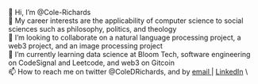 👋 Hi, I’m @Cole-Richards \
👀 My career interests are the applicability of computer science to social sciences such as philosophy, politics, and theology \
💞 I’m looking to collaborate on a natural language processing project, a web3 project, and an image processing project \
🌱 I’m currently learning data science at Bloom Tech, software engineering on CodeSignal and Leetcode, and web3 on Gitcoin \
📫 How to reach me on twitter @ColeDRichards, and by <a href=”richards.coled@gmail.com”> email </a> | <a href="https://www.linkedin.com/in/colerichards1029/">LinkedIn</a> \

<!---
Cole-Richards/Cole-Richards is a ✨ special ✨ repository because its `README.md` (this file) appears on your GitHub profile.
You can click the Preview link to take a look at your changes.
--->
